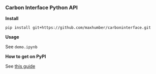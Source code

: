 ### Carbon Interface Python API



**Install**

```
pip install git+https://github.com/maxhumber/carboninterface.git
```

**Usage**

See `demo.ipynb`



**How to get on PyPI**

See [this guide](https://packaging.python.org/tutorials/packaging-projects/)